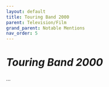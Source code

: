 ```yaml
---
layout: default
title: Touring Band 2000
parent: Television/Film
grand_parent: Notable Mentions
nav_order: 5
---
```


# *Touring Band 2000*

...